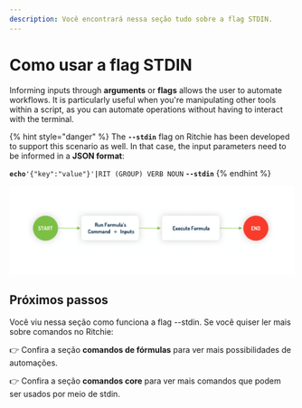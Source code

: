 ```yaml
---
description: Você encontrará nessa seção tudo sobre a flag STDIN.
---
```


# Como usar a flag STDIN

Informing inputs through **arguments** or **flags** allows the user to automate workflows. It is particularly useful when you're manipulating other tools within a script, as you can automate operations without having to interact with the terminal.

{% hint style="danger" %}
The **`--stdin`** flag on Ritchie has been developed to support this scenario as well. In that case, the input parameters need to be informed in a **JSON format**:

**`echo`**`'{"key":"value"}'`**`|`**`RIT (GROUP) VERB NOUN` **`--stdin`**
{% endhint %}

![](../../.gitbook/assets/screen-shot-2020-08-27-at-15.22.10.png)

## **Próximos passos**

Você viu nessa seção como funciona a flag --stdin. Se você quiser ler mais sobre comandos no Ritchie:

👉 Confira a seção **comandos de fórmulas** para ver mais possibilidades de automações.

👉 Confira a seção **comandos core** para ver mais comandos que podem ser usados por meio de stdin. 

